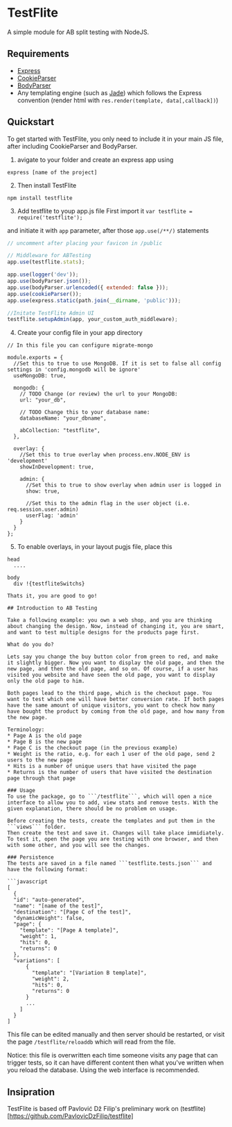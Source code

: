 # TestFlite

A simple module for AB split testing with NodeJS. 

## Requirements
 * [Express](expressjs.com)
 * [CookieParser](https://github.com/expressjs/cookie-parser)
 * [BodyParser](https://github.com/expressjs/body-parser)
 * Any templating engine (such as [Jade](jade-lang.com)) which follows the Express convention (render html with ```res.render(template, data[,callback])```)

## Quickstart
To get started with TestFlite, you only need to include it in your main JS file, after including CookieParser and BodyParser. 

1. avigate to your folder and create an express app using

```express [name of the project]```

2. Then install TestFlite

```npm install testflite```

3. Add testflite to youp app.js file 
First import it
```var testflite = require('testflite');```

and initiate it with ```app``` parameter, after those ```app.use(/**/)``` statements
```javascript
// uncomment after placing your favicon in /public

// Middleware for ABTesting
app.use(testflite.stats);

app.use(logger('dev'));
app.use(bodyParser.json());
app.use(bodyParser.urlencoded({ extended: false }));
app.use(cookieParser());
app.use(express.static(path.join(__dirname, 'public')));

//Initate TestFlite Admin UI
testflite.setupAdmin(app, your_custom_auth_middleware);
```

4. Create your config file in your app directory
```
// In this file you can configure migrate-mongo

module.exports = {
  //Set this to true to use MongoDB. If it is set to false all config settings in 'config.mongodb will be ignore'
  useMongoDB: true,

  mongodb: {
    // TODO Change (or review) the url to your MongoDB:
    url: "your_db",

    // TODO Change this to your database name:
    databaseName: "your_dbname",

    abCollection: "testflite",
  },

  overlay: {
    //Set this to true overlay when process.env.NODE_ENV is 'development'
    showInDevelopment: true,

    admin: {
      //Set this to true to show overlay when admin user is logged in
      show: true,

      //Set this to the admin flag in the user object (i.e. req.session.user.admin)
      userFlag: 'admin'
    }
  }
};
```

5. To enable overlays, in your layout pugjs file, place this
```
head
  ....

body
  div !{testfliteSwitchs}

Thats it, you are good to go!

## Introduction to AB Testing

Take a following example: you own a web shop, and you are thinking about changing the design. Now, instead of changing it, you are smart, and want to test multiple designs for the products page first. 

What do you do?

Lets say you change the buy button color from green to red, and make it slightly bigger. Now you want to display the old page, and then the new page, and then the old page, and so on. Of course, if a user has visited you website and have seen the old page, you want to display only the old page to him. 

Both pages lead to the third page, which is the checkout page. You want to test which one will have better conversion rate. If both pages have the same amount of unique visitors, you want to check how many have bought the product by coming from the old page, and how many from the new page.

Terminology:
* Page A is the old page
* Page B is the new page
* Page C is the checkout page (in the previous example)
* Weight is the ratio, e.g. for each 1 user of the old page, send 2 users to the new page
* Hits is a number of unique users that have visited the page
* Returns is the number of users that have visited the destination page through that page

### Usage
To use the package, go to ```/testflite```, which will open a nice interface to allow you to add, view stats and remove tests. With the given explanation, there should be no problem on usage.

Before creating the tests, create the templates and put them in the ```views``` folder.
Then create the test and save it. Changes will take place immidiately. To test it, open the page you are testing with one browser, and then with some other, and you will see the changes.

### Persistence
The tests are saved in a file named ```testflite.tests.json``` and have the following format:

```javascript
[
  {
  "id": "auto-generated",
  "name": "[name of the test]",
  "destination": "[Page C of the test]",
  "dynamicWeight": false,
  "page": {
  	"template": "[Page A template]",
    "weight": 1,
    "hits": 0,
    "returns": 0
  },
  "variations": [
      {
        "template": "[Variation B template]",
        "weight": 2,
        "hits": 0,
        "returns": 0
      }
      ...
    ]
  }
]
```

This file can be edited manually and then server should be restarted, or visit the page ```/testflite/reloaddb``` which will read from the file. 

Notice: this file is overwritten each time someone visits any page that can trigger tests, so it can have different content then what you've written when you reload the database. Using the web interface is recommended.

## Insipration
TestFlite is based off Pavlović Dž Filip's preliminary work on (testflite)[https://github.com/PavlovicDzFilip/testflite]